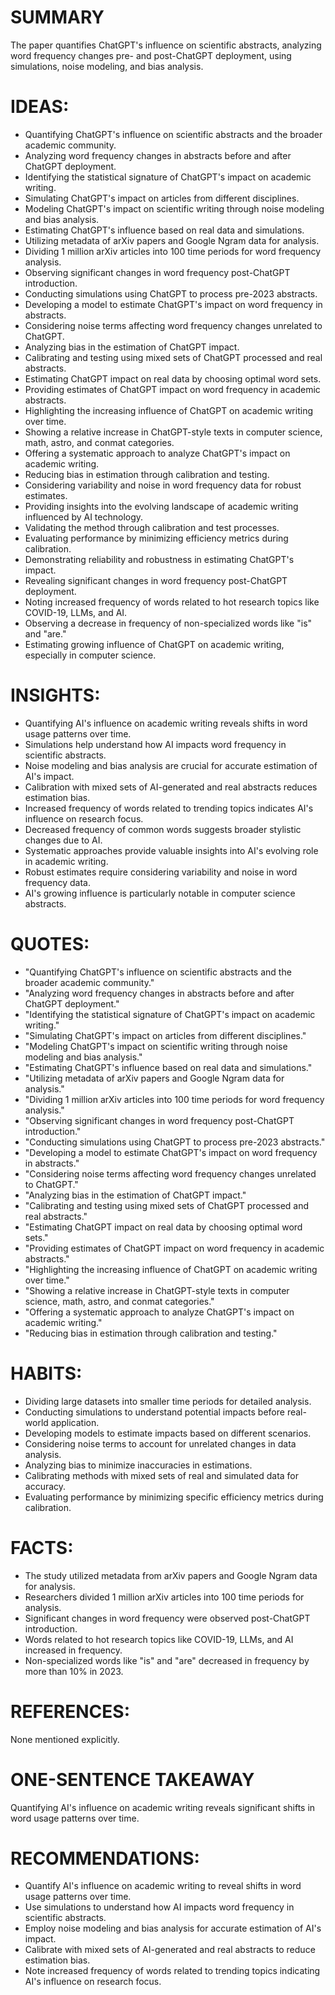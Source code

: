 # SUMMARY
The paper quantifies ChatGPT's influence on scientific abstracts, analyzing word frequency changes pre- and post-ChatGPT deployment, using simulations, noise modeling, and bias analysis.

# IDEAS:
- Quantifying ChatGPT's influence on scientific abstracts and the broader academic community.
- Analyzing word frequency changes in abstracts before and after ChatGPT deployment.
- Identifying the statistical signature of ChatGPT's impact on academic writing.
- Simulating ChatGPT's impact on articles from different disciplines.
- Modeling ChatGPT's impact on scientific writing through noise modeling and bias analysis.
- Estimating ChatGPT's influence based on real data and simulations.
- Utilizing metadata of arXiv papers and Google Ngram data for analysis.
- Dividing 1 million arXiv articles into 100 time periods for word frequency analysis.
- Observing significant changes in word frequency post-ChatGPT introduction.
- Conducting simulations using ChatGPT to process pre-2023 abstracts.
- Developing a model to estimate ChatGPT's impact on word frequency in abstracts.
- Considering noise terms affecting word frequency changes unrelated to ChatGPT.
- Analyzing bias in the estimation of ChatGPT impact.
- Calibrating and testing using mixed sets of ChatGPT processed and real abstracts.
- Estimating ChatGPT impact on real data by choosing optimal word sets.
- Providing estimates of ChatGPT impact on word frequency in academic abstracts.
- Highlighting the increasing influence of ChatGPT on academic writing over time.
- Showing a relative increase in ChatGPT-style texts in computer science, math, astro, and conmat categories.
- Offering a systematic approach to analyze ChatGPT's impact on academic writing.
- Reducing bias in estimation through calibration and testing.
- Considering variability and noise in word frequency data for robust estimates.
- Providing insights into the evolving landscape of academic writing influenced by AI technology.
- Validating the method through calibration and test processes.
- Evaluating performance by minimizing efficiency metrics during calibration.
- Demonstrating reliability and robustness in estimating ChatGPT's impact.
- Revealing significant changes in word frequency post-ChatGPT deployment.
- Noting increased frequency of words related to hot research topics like COVID-19, LLMs, and AI.
- Observing a decrease in frequency of non-specialized words like "is" and "are."
- Estimating growing influence of ChatGPT on academic writing, especially in computer science.

# INSIGHTS:
- Quantifying AI's influence on academic writing reveals shifts in word usage patterns over time.
- Simulations help understand how AI impacts word frequency in scientific abstracts.
- Noise modeling and bias analysis are crucial for accurate estimation of AI's impact.
- Calibration with mixed sets of AI-generated and real abstracts reduces estimation bias.
- Increased frequency of words related to trending topics indicates AI's influence on research focus.
- Decreased frequency of common words suggests broader stylistic changes due to AI.
- Systematic approaches provide valuable insights into AI's evolving role in academic writing.
- Robust estimates require considering variability and noise in word frequency data.
- AI's growing influence is particularly notable in computer science abstracts.

# QUOTES:
- "Quantifying ChatGPT's influence on scientific abstracts and the broader academic community."
- "Analyzing word frequency changes in abstracts before and after ChatGPT deployment."
- "Identifying the statistical signature of ChatGPT's impact on academic writing."
- "Simulating ChatGPT's impact on articles from different disciplines."
- "Modeling ChatGPT's impact on scientific writing through noise modeling and bias analysis."
- "Estimating ChatGPT's influence based on real data and simulations."
- "Utilizing metadata of arXiv papers and Google Ngram data for analysis."
- "Dividing 1 million arXiv articles into 100 time periods for word frequency analysis."
- "Observing significant changes in word frequency post-ChatGPT introduction."
- "Conducting simulations using ChatGPT to process pre-2023 abstracts."
- "Developing a model to estimate ChatGPT's impact on word frequency in abstracts."
- "Considering noise terms affecting word frequency changes unrelated to ChatGPT."
- "Analyzing bias in the estimation of ChatGPT impact."
- "Calibrating and testing using mixed sets of ChatGPT processed and real abstracts."
- "Estimating ChatGPT impact on real data by choosing optimal word sets."
- "Providing estimates of ChatGPT impact on word frequency in academic abstracts."
- "Highlighting the increasing influence of ChatGPT on academic writing over time."
- "Showing a relative increase in ChatGPT-style texts in computer science, math, astro, and conmat categories."
- "Offering a systematic approach to analyze ChatGPT's impact on academic writing."
- "Reducing bias in estimation through calibration and testing."

# HABITS:
- Dividing large datasets into smaller time periods for detailed analysis.
- Conducting simulations to understand potential impacts before real-world application.
- Developing models to estimate impacts based on different scenarios.
- Considering noise terms to account for unrelated changes in data analysis.
- Analyzing bias to minimize inaccuracies in estimations.
- Calibrating methods with mixed sets of real and simulated data for accuracy.
- Evaluating performance by minimizing specific efficiency metrics during calibration.

# FACTS:
- The study utilized metadata from arXiv papers and Google Ngram data for analysis.
- Researchers divided 1 million arXiv articles into 100 time periods for analysis.
- Significant changes in word frequency were observed post-ChatGPT introduction.
- Words related to hot research topics like COVID-19, LLMs, and AI increased in frequency.
- Non-specialized words like "is" and "are" decreased in frequency by more than 10% in 2023.

# REFERENCES:
None mentioned explicitly.

# ONE-SENTENCE TAKEAWAY
Quantifying AI's influence on academic writing reveals significant shifts in word usage patterns over time.

# RECOMMENDATIONS:
- Quantify AI's influence on academic writing to reveal shifts in word usage patterns over time.
- Use simulations to understand how AI impacts word frequency in scientific abstracts.
- Employ noise modeling and bias analysis for accurate estimation of AI's impact.
- Calibrate with mixed sets of AI-generated and real abstracts to reduce estimation bias.
- Note increased frequency of words related to trending topics indicating AI's influence on research focus.